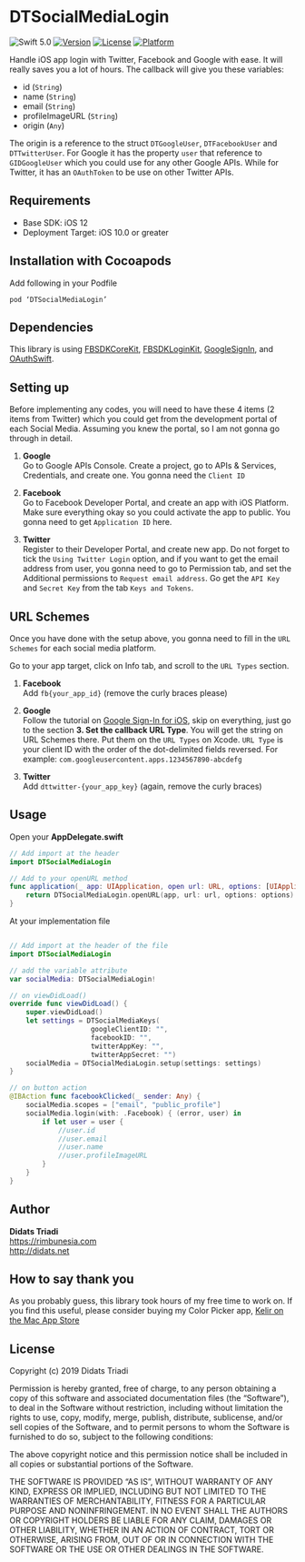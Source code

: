 # DTSocialMediaLogin
![Swift 5.0](https://img.shields.io/badge/Swift-5.0-orange.svg)
[![Version](https://img.shields.io/cocoapods/v/DTSocialMediaLogin.svg?style=flat)](http://cocoapods.org/pods/DTSocialMediaLogin)
[![License](https://img.shields.io/cocoapods/l/DTSocialMediaLogin.svg?style=flat)](http://cocoapods.org/pods/DTSocialMediaLogin)
[![Platform](https://img.shields.io/cocoapods/p/DTSocialMediaLogin?style=flat)](http://cocoapods.org/pods/DTSocialMediaLogin)

Handle iOS app login with Twitter, Facebook and Google with ease. It will really saves you a lot of hours.  The callback will give you these variables:  
* id (`String`)
* name (`String`)
* email (`String`)
* profileImageURL (`String`)
* origin (`Any`)

The origin is a reference to the struct `DTGoogleUser`, `DTFacebookUser` and `DTTwitterUser`. For Google it has the property `user` that reference to `GIDGoogleUser`  which you could use for any other Google APIs. While for Twitter, it has an `OAuthToken` to be use on other Twitter APIs.

## Requirements
* Base SDK: iOS 12
* Deployment Target: iOS 10.0 or greater

## Installation with Cocoapods
Add following in your Podfile

```
pod ‘DTSocialMediaLogin’
```

## Dependencies
This library is using [FBSDKCoreKit](https://cocoapods.org/pods/FBSDKCoreKit), [FBSDKLoginKit](https://cocoapods.org/pods/FBSDKLoginKit), [GoogleSignIn](https://cocoapods.org/pods/GoogleSignIn), and [OAuthSwift](https://cocoapods.org/pods/OAuthSwift).

## Setting up
Before implementing any codes, you will need to have these 4 items (2 items from Twitter) which you could get from the development  portal of each Social Media. Assuming you knew the portal, so I am not gonna go through in detail.

1. **Google**  
Go to Google APIs Console. Create a project, go to APIs & Services, Credentials, and create one. You gonna need the `Client ID`

2. **Facebook**  
Go to Facebook Developer Portal, and create an app with iOS Platform. Make sure everything okay so you could activate the app to public. You gonna need to get `Application ID` here.

3. **Twitter**  
Register to their Developer Portal, and create new app. Do not forget to tick the `Using Twitter Login` option, and if you want to get the email address from user, you gonna need to go to Permission tab, and set the Additional permissions to `Request email address`. Go get the `API Key` and `Secret Key` from the tab `Keys and Tokens`.  

## URL Schemes
Once you have done with the setup above, you gonna need to fill in the `URL Schemes` for each social media platform.  

Go to your app target, click on Info tab, and scroll to the `URL Types` section.

1. **Facebook**  
Add `fb{your_app_id}` (remove the curly braces please)  

2. **Google**  
Follow the tutorial on [Google Sign-In for iOS](https://developers.google.com/identity/sign-in/ios/), skip on everything, just go to the section **3. Set the callback URL Type**. You will get the string on URL Schemes there.  Put them on the `URL Types` on Xcode. `URL Type` is your client ID with the order of the dot-delimited fields reversed. For example: `com.googleusercontent.apps.1234567890-abcdefg`

3. **Twitter**  
Add `dttwitter-{your_app_key}` (again, remove the curly braces)

## Usage
Open your **AppDelegate.swift**
```swift
// Add import at the header
import DTSocialMediaLogin

// Add to your openURL method
func application(_ app: UIApplication, open url: URL, options: [UIApplication.OpenURLOptionsKey : Any] = [:]) -> Bool {
    return DTSocialMediaLogin.openURL(app, url: url, options: options)
}
```

At your implementation file
```swift

// Add import at the header of the file
import DTSocialMediaLogin

// add the variable attribute
var socialMedia: DTSocialMediaLogin!

// on viewDidLoad()
override func viewDidLoad() {
	super.viewDidLoad()
	let settings = DTSocialMediaKeys(
					googleClientID: "", 
					facebookID: "", 
					twitterAppKey: "", 
					twitterAppSecret: "")
	socialMedia = DTSocialMediaLogin.setup(settings: settings)
}

// on button action
@IBAction func facebookClicked(_ sender: Any) {
	socialMedia.scopes = ["email", "public_profile"]
	socialMedia.login(with: .Facebook) { (error, user) in
		if let user = user {
			//user.id
			//user.email
			//user.name
			//user.profileImageURL
		}
	}
}

```

## Author
**Didats Triadi**  
https://rimbunesia.com  
http://didats.net

## How to say thank you
As you probably guess, this library took  hours of my free time to work on. If you find this useful, please consider buying my Color Picker app,  [‎Kelir on the Mac App Store](https://apps.apple.com/us/app/kelir-pro/id1186597992?mt=12)

## License
Copyright (c) 2019 Didats Triadi

Permission is hereby granted, free of charge, to any person obtaining a copy of this software and associated documentation files (the “Software”), to deal  in the Software without restriction, including without limitation the rights to use, copy, modify, merge, publish, distribute, sublicense, and/or sell copies of the Software, and to permit persons to whom the Software is furnished to do so, subject to the following conditions:

The above copyright notice and this permission notice shall be included in all copies or substantial portions of the Software.

THE SOFTWARE IS PROVIDED “AS IS”, WITHOUT WARRANTY OF ANY KIND, EXPRESS OR IMPLIED, INCLUDING BUT NOT LIMITED TO THE WARRANTIES OF MERCHANTABILITY, FITNESS FOR A PARTICULAR PURPOSE AND NONINFRINGEMENT. IN NO EVENT SHALL THE AUTHORS OR COPYRIGHT HOLDERS BE LIABLE FOR ANY CLAIM, DAMAGES OR OTHER LIABILITY, WHETHER IN AN ACTION OF CONTRACT, TORT OR OTHERWISE, ARISING FROM, OUT OF OR IN CONNECTION WITH THE SOFTWARE OR THE USE OR OTHER DEALINGS IN THE SOFTWARE.
